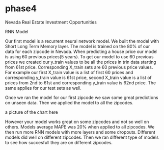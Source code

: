 # phase4
Nevada Real Estate Investment Opportunities




RNN Model

Our first model is a recurrent neural network model. We built the model with Short Long Term Memory layer. The model is trained on the 80% of our data for each zipcode in Nevada.
When predicting a house price our model is using 60 previous prices(5 years). To get our model to use 60 previous prices we created our y_train values to be all the prices in trin data starting from 61st price. Corresponding X_train sets are 60 previous price values. For example our first X_train value is a list of first 60 prices and corresponding y_train value is 61st price, second X_train value is a list of prices from 2nd to 61st and corresponding y_train value is 62nd price. The same applies for our test sets as well. 

Once we ran the model for our first zipcode we saw some great predictions on unseen data. Then we applied the model to all the zipcodes. 

a picture of the chart here

However your model works great on some zipcodes and not so well on others. Models average MAPE was 20% when applied to all zipcodes. We then run more RNN models with more layers and some dropouts. Different models did well on different zipcodes. Then we ran different type of models to see how succesfull they are on different zipcodes.
